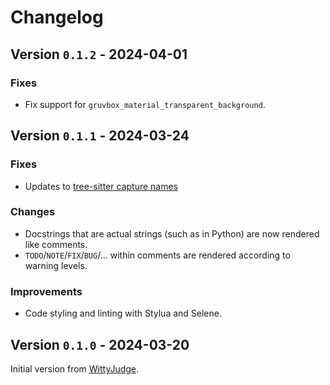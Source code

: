 # Changelog

## Version `0.1.2` - 2024-04-01

### Fixes

- Fix support for `gruvbox_material_transparent_background`.

## Version `0.1.1` - 2024-03-24

### Fixes

- Updates to [tree-sitter capture names](https://github.com/nvim-treesitter/nvim-treesitter/issues/2293#issuecomment-1900679583)

### Changes

- Docstrings that are actual strings (such as in Python) are now rendered like comments.
- `TODO`/`NOTE`/`FIX`/`BUG`/... within comments are rendered according to warning levels.

### Improvements

- Code styling and linting with Stylua and Selene.

## Version `0.1.0` - 2024-03-20

Initial version from [WittyJudge](https://github.com/WIttyJudge).
